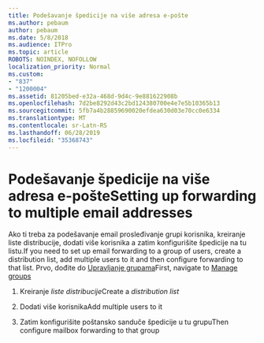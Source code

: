 ```yaml
---
title: Podešavanje špedicije na više adresa e-pošte
ms.author: pebaum
author: pebaum
ms.date: 5/8/2018
ms.audience: ITPro
ms.topic: article
ROBOTS: NOINDEX, NOFOLLOW
localization_priority: Normal
ms.custom:
- "837"
- "1200004"
ms.assetid: 81205bed-e32a-468d-9d4c-9e881622908b
ms.openlocfilehash: 7d2be8292d43c2bd124380700e4e7e5b10365b13
ms.sourcegitcommit: 5fb7a4b28859690020efdea630d03e70cc0e6334
ms.translationtype: MT
ms.contentlocale: sr-Latn-RS
ms.lasthandoff: 06/28/2019
ms.locfileid: "35368743"
---
```

# <a name="setting-up-forwarding-to-multiple-email-addresses"></a><span data-ttu-id="20632-102">Podešavanje špedicije na više adresa e-pošte</span><span class="sxs-lookup"><span data-stu-id="20632-102">Setting up forwarding to multiple email addresses</span></span>

<span data-ttu-id="20632-103">Ako ti treba za podešavanje email prosleđivanje grupi korisnika, kreiranje liste distribucije, dodati više korisnika a zatim konfigurišite špedicije na tu listu.</span><span class="sxs-lookup"><span data-stu-id="20632-103">If you need to set up email forwarding to a group of users, create a distribution list, add multiple users to it and then configure forwarding to that list.</span></span> <span data-ttu-id="20632-104">Prvo, dođite do [Upravljanje grupama](https://portal.office.com/adminportal/home#/groups)</span><span class="sxs-lookup"><span data-stu-id="20632-104">First, navigate to [Manage groups](https://portal.office.com/adminportal/home#/groups)</span></span>
  
1. <span data-ttu-id="20632-105">Kreiranje *liste distribucije*</span><span class="sxs-lookup"><span data-stu-id="20632-105">Create a  *distribution list*</span></span>

2. <span data-ttu-id="20632-106">Dodati više korisnika</span><span class="sxs-lookup"><span data-stu-id="20632-106">Add multiple users to it</span></span>

3. <span data-ttu-id="20632-107">Zatim konfigurišite poštansko sanduče špedicije u tu grupu</span><span class="sxs-lookup"><span data-stu-id="20632-107">Then configure mailbox forwarding to that group</span></span>
